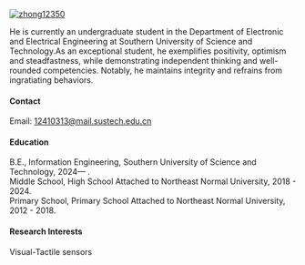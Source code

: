 

[![zhong12350](https://img.shields.io/badge/zhong12350-github-blue?logo=github)](https://zhong12350.github.io/)

He is currently an undergraduate student in the Department of Electronic and Electrical Engineering at Southern University of Science and Technology.As an exceptional student, he exemplifies positivity, optimism and steadfastness, while demonstrating independent thinking and well-rounded competencies. Notably, he maintains integrity and refrains from ingratiating behaviors.

####  Contact

Email: 12410313@mail.sustech.edu.cn

#### Education
B.E., Information Engineering, Southern University of Science and Technology, 2024— .<br>
Middle School, High School Attached to Northeast Normal University, 2018 - 2024.<br>
Primary School, Primary School Attached to Northeast Normal University, 2012 - 2018.


#### Research Interests
Visual-Tactile sensors

